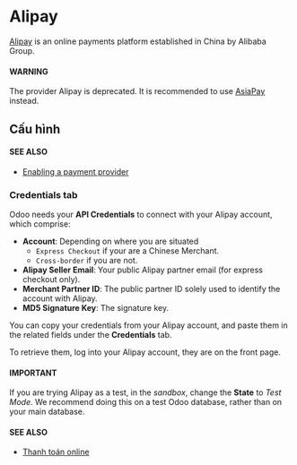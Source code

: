 # Alipay

[Alipay](https://www.alipay.com/) is an online payments platform established in China by Alibaba
Group.

#### WARNING
The provider Alipay is deprecated. It is recommended to use [AsiaPay](applications/finance/payment_providers/asiapay.md) instead.

## Cấu hình

#### SEE ALSO
- [Enabling a payment provider](applications/finance/payment_providers.md#payment-providers-add-new)

### Credentials tab

Odoo needs your **API Credentials** to connect with your Alipay account, which comprise:

- **Account**: Depending on where you are situated
  - `Express Checkout` if your are a Chinese Merchant.
  - `Cross-border` if you are not.
- **Alipay Seller Email**: Your public Alipay partner email (for express checkout only).
- **Merchant Partner ID**: The public partner ID solely used to identify the account with Alipay.
- **MD5 Signature Key**: The signature key.

You can copy your credentials from your Alipay account, and paste them in the related fields under
the **Credentials** tab.

To retrieve them, log into your Alipay account, they are on the front page.

#### IMPORTANT
If you are trying Alipay as a test, in the *sandbox*, change the **State** to *Test Mode*. We
recommend doing this on a test Odoo database, rather than on your main database.

#### SEE ALSO
- [Thanh toán online](applications/finance/payment_providers.md)
